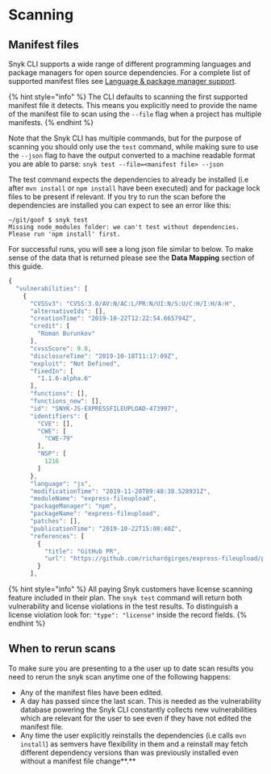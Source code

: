 # Scanning

## Manifest files <a href="#6f65ebbb-6b2b-47aa-99b9-93cac28849a8" id="6f65ebbb-6b2b-47aa-99b9-93cac28849a8"></a>

Snyk CLI supports a wide range of different programming languages and package managers for open source dependencies. For a complete list of supported manifest files see [Language & package manager support](../../../../products/snyk-open-source/language-and-package-manager-support/).

{% hint style="info" %}
The CLI defaults to scanning the first supported manifest file it detects. This means you explicitly need to provide the name of the manifest file to scan using the `--file` flag when a project has multiple manifests.
{% endhint %}

Note that the Snyk CLI has multiple commands, but for the purpose of scanning you should only use the `test` command, while making sure to use the `--json` flag to have the output converted to a machine readable format you are able to parse: `snyk test --file=<manifest file> --json`

The test command expects the dependencies to already be installed (i.e after `mvn install` or `npm install` have been executed) and for package lock files to be present if relevant. If you try to run the scan before the dependencies are installed you can expect to see an error like this:

```
~/git/goof $ snyk test
Missing node_modules folder: we can't test without dependencies.
Please run 'npm install' first.
```

For successful runs, you will see a long json file similar to below. To make sense of the data that is returned please see the **Data Mapping** section of this guide.

```javascript
{
  "vulnerabilities": [
    {
      "CVSSv3": "CVSS:3.0/AV:N/AC:L/PR:N/UI:N/S:U/C:H/I:H/A:H",
      "alternativeIds": [],
      "creationTime": "2019-10-22T12:22:54.665794Z",
      "credit": [
        "Roman Burunkov"
      ],
      "cvssScore": 9.8,
      "disclosureTime": "2019-10-18T11:17:09Z",
      "exploit": "Not Defined",
      "fixedIn": [
        "1.1.6-alpha.6"
      ],
      "functions": [],
      "functions_new": [],
      "id": "SNYK-JS-EXPRESSFILEUPLOAD-473997",
      "identifiers": {
        "CVE": [],
        "CWE": [
          "CWE-79"
        ],
        "NSP": [
          1216
        ]
      },
      "language": "js",
      "modificationTime": "2019-11-20T09:48:38.528931Z",
      "moduleName": "express-fileupload",
      "packageManager": "npm",
      "packageName": "express-fileupload",
      "patches": [],
      "publicationTime": "2019-10-22T15:08:40Z",
      "references": [
        {
          "title": "GitHub PR",
          "url": "https://github.com/richardgirges/express-fileupload/pull/171"
        }
      ],
```

{% hint style="info" %}
All paying Snyk customers have license scanning feature included in their plan. The `snyk test` command will return both vulnerability and license violations in the test results. To distinguish a license violation look for: `"type": "license"` inside the record fields.
{% endhint %}

## When to rerun scans <a href="#607b2cd8-2fb5-49ee-8473-319a42b8c421" id="607b2cd8-2fb5-49ee-8473-319a42b8c421"></a>

To make sure you are presenting to a the user up to date scan results you need to rerun the snyk scan anytime one of the following happens:

* Any of the manifest files have been edited.
* A day has passed since the last scan. This is needed as the vulnerability database powering the Snyk CLI constantly collects new vulnerabilities which are relevant for the user to see even if they have not edited the manifest file.
* Any time the user explicitly reinstalls the dependencies (i.e calls `mvn install`) as semvers have flexibility in them and a reinstall may fetch different dependency versions than was previously installed even without a manifest file change\*\*.\*\*
